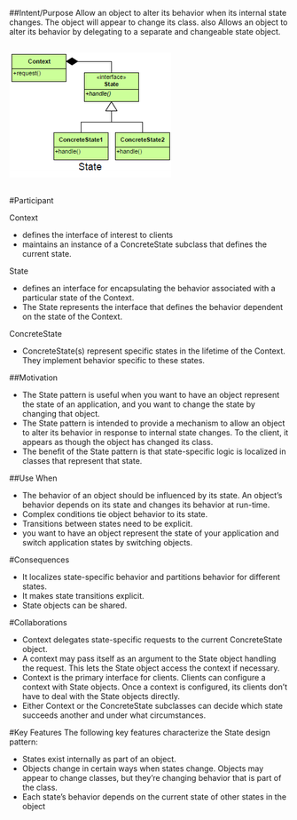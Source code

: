 ##Intent/Purpose
	Allow an object to alter its behavior when its internal state changes. The object will appear to change its class.
	also
	Allows an object to alter its behavior by delegating to a separate and changeable state object.

##
![alt text](./Images/State-1.md.png "State")
##


#Participant

Context
+	defines the interface of interest to clients
+	maintains an instance of a ConcreteState subclass that defines the current state.

State
+	defines an interface for encapsulating the behavior associated with a particular state of the Context.
+	The State represents the interface that defines the behavior dependent on the state of the Context.

ConcreteState
+	ConcreteState(s) represent specific states in the lifetime of the Context.  They implement behavior specific to these states.

##Motivation
+	The State pattern is useful when you want to have an object represent the state of an application, and you want to change the state by changing that object. 
+	The State pattern is intended to provide a mechanism to allow an object to alter its behavior in response to internal state changes. To the client, it appears as though the object has changed its class. 
+	The benefit of the State pattern is that state-specific logic is localized in classes that represent that state.


##Use When
+	The behavior of an object should be influenced by its state. An object’s behavior depends on its state and changes its behavior at run-time.
+	Complex conditions tie object behavior to its state.
+	Transitions between states need to be explicit.
+	you want to have an object represent the state of your application and switch application states by switching objects.

#Consequences
+	It localizes state-specific behavior and partitions behavior for different states.
+	It makes state transitions explicit.
+	State objects can be shared.

#Collaborations
+	Context delegates state-specific requests to the current ConcreteState object.
+	A context may pass itself as an argument to the State object handling the request.  This lets the State object access the context if necessary.
+	Context is the primary interface for clients.  Clients can configure a context with State objects.  Once a context is configured, its clients don’t have to deal with the State objects directly.
+	Either Context or the ConcreteState subclasses can decide which state succeeds another and under what circumstances.

#Key Features
The following key features characterize the State design pattern:
+	States exist internally as part of an object.
+	Objects change in certain ways when states change. Objects may appear to change classes, but they’re changing behavior that is part of the class.
+	Each state’s behavior depends on the current state of other states in the object


